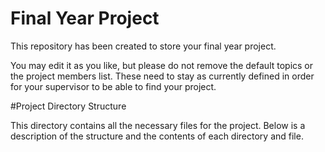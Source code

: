 # Final Year Project

This repository has been created to store your final year project.

You may edit it as you like, but please do not remove the default topics or the project members list. These need to stay as currently defined in order for your supervisor to be able to find your project.

#Project Directory Structure

This directory contains all the necessary files for the project. Below is a description of the structure and the contents of each directory and file.
